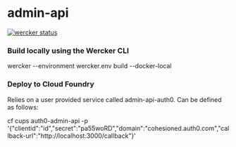 # admin-api

[![wercker status](https://app.wercker.com/status/20b14e1ac5148b29db7e619c1ffd9b45/s/master "wercker status")](https://app.wercker.com/project/byKey/20b14e1ac5148b29db7e619c1ffd9b45)

### Build locally using the Wercker CLI

  wercker --environment wercker.env build --docker-local



### Deploy to Cloud Foundry

Relies on a user provided service called admin-api-auth0. Can be defined as follows:

  cf cups auth0-admin-api -p '{"clientid":"id","secret":"pa55woRD","domain":"cohesioned.auth0.com","callback-url":"http://localhost:3000/callback"}'
